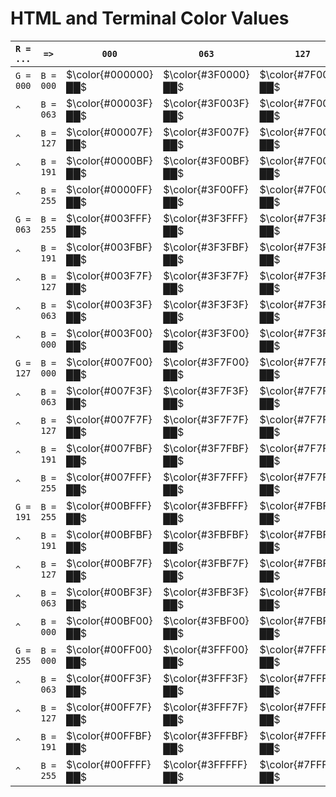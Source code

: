 # HTML and Terminal Color Values

`R = ...`|`=>`   |`000`              |`063`              |`127`              |`191`              |`255`
---------|---------|-------------------|-------------------|-------------------|-------------------|-----
`G = 000`|`B = 000`|$\color{#000000}██$|$\color{#3F0000}██$|$\color{#7F0000}██$|$\color{#BF0000}██$|$\color{#FF0000}██$
`^`      |`B = 063`|$\color{#00003F}██$|$\color{#3F003F}██$|$\color{#7F003F}██$|$\color{#BF003F}██$|$\color{#FF003F}██$
`^`      |`B = 127`|$\color{#00007F}██$|$\color{#3F007F}██$|$\color{#7F007F}██$|$\color{#BF007F}██$|$\color{#FF007F}██$
`^`      |`B = 191`|$\color{#0000BF}██$|$\color{#3F00BF}██$|$\color{#7F00BF}██$|$\color{#BF00BF}██$|$\color{#FF00BF}██$
`^`      |`B = 255`|$\color{#0000FF}██$|$\color{#3F00FF}██$|$\color{#7F00FF}██$|$\color{#BF00FF}██$|$\color{#FF00FF}██$
`G = 063`|`B = 255`|$\color{#003FFF}██$|$\color{#3F3FFF}██$|$\color{#7F3FFF}██$|$\color{#BF3FFF}██$|$\color{#FF3FFF}██$
`^`      |`B = 191`|$\color{#003FBF}██$|$\color{#3F3FBF}██$|$\color{#7F3FBF}██$|$\color{#BF3FBF}██$|$\color{#FF3FBF}██$
`^`      |`B = 127`|$\color{#003F7F}██$|$\color{#3F3F7F}██$|$\color{#7F3F7F}██$|$\color{#BF3F7F}██$|$\color{#FF3F7F}██$
`^`      |`B = 063`|$\color{#003F3F}██$|$\color{#3F3F3F}██$|$\color{#7F3F3F}██$|$\color{#BF3F3F}██$|$\color{#FF3F3F}██$
`^`      |`B = 000`|$\color{#003F00}██$|$\color{#3F3F00}██$|$\color{#7F3F00}██$|$\color{#BF3F00}██$|$\color{#FF3F00}██$
`G = 127`|`B = 000`|$\color{#007F00}██$|$\color{#3F7F00}██$|$\color{#7F7F00}██$|$\color{#BF7F00}██$|$\color{#FF7F00}██$
`^`      |`B = 063`|$\color{#007F3F}██$|$\color{#3F7F3F}██$|$\color{#7F7F3F}██$|$\color{#BF7F3F}██$|$\color{#FF7F3F}██$
`^`      |`B = 127`|$\color{#007F7F}██$|$\color{#3F7F7F}██$|$\color{#7F7F7F}██$|$\color{#BF7F7F}██$|$\color{#FF7F7F}██$
`^`      |`B = 191`|$\color{#007FBF}██$|$\color{#3F7FBF}██$|$\color{#7F7FBF}██$|$\color{#BF7FBF}██$|$\color{#FF7FBF}██$
`^`      |`B = 255`|$\color{#007FFF}██$|$\color{#3F7FFF}██$|$\color{#7F7FFF}██$|$\color{#BF7FFF}██$|$\color{#FF7FFF}██$
`G = 191`|`B = 255`|$\color{#00BFFF}██$|$\color{#3FBFFF}██$|$\color{#7FBFFF}██$|$\color{#BFBFFF}██$|$\color{#FFBFFF}██$
`^`      |`B = 191`|$\color{#00BFBF}██$|$\color{#3FBFBF}██$|$\color{#7FBFBF}██$|$\color{#BFBFBF}██$|$\color{#FFBFBF}██$
`^`      |`B = 127`|$\color{#00BF7F}██$|$\color{#3FBF7F}██$|$\color{#7FBF7F}██$|$\color{#BFBF7F}██$|$\color{#FFBF7F}██$
`^`      |`B = 063`|$\color{#00BF3F}██$|$\color{#3FBF3F}██$|$\color{#7FBF3F}██$|$\color{#BFBF3F}██$|$\color{#FFBF3F}██$
`^`      |`B = 000`|$\color{#00BF00}██$|$\color{#3FBF00}██$|$\color{#7FBF00}██$|$\color{#BFBF00}██$|$\color{#FFBF00}██$
`G = 255`|`B = 000`|$\color{#00FF00}██$|$\color{#3FFF00}██$|$\color{#7FFF00}██$|$\color{#BFFF00}██$|$\color{#FFFF00}██$
`^`      |`B = 063`|$\color{#00FF3F}██$|$\color{#3FFF3F}██$|$\color{#7FFF3F}██$|$\color{#BFFF3F}██$|$\color{#FFFF3F}██$
`^`      |`B = 127`|$\color{#00FF7F}██$|$\color{#3FFF7F}██$|$\color{#7FFF7F}██$|$\color{#BFFF7F}██$|$\color{#FFFF7F}██$
`^`      |`B = 191`|$\color{#00FFBF}██$|$\color{#3FFFBF}██$|$\color{#7FFFBF}██$|$\color{#BFFFBF}██$|$\color{#FFFFBF}██$
`^`      |`B = 255`|$\color{#00FFFF}██$|$\color{#3FFFFF}██$|$\color{#7FFFFF}██$|$\color{#BFFFFF}██$|$\color{#FFFFFF}██$
